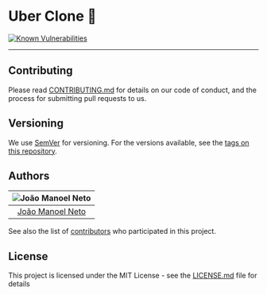 # Uber Clone :car:
[![Known Vulnerabilities](https://snyk.io/test/github//joaaomanooel/uber-app-clone/badge.svg)](https://snyk.io/test/github//joaaomanooel/uber-app-clone)

***
## Contributing

Please read [CONTRIBUTING.md](CONTRIBUTING.md) for details on our code of conduct, and the process for submitting pull requests to us.

## Versioning

We use [SemVer](http://semver.org/) for versioning. For the versions available, see the [tags on this repository](https://github.com/joaaomanooel/uber-app-clone/tags).

## Authors

| ![João Manoel Neto](https://avatars2.githubusercontent.com/u/17843076?v=3&s=150)|
|:---------------------:|
|  [João Manoel Neto](https://github.com/joaaomanooel/)   |

See also the list of [contributors](https://github.com/joaaomanooel/uber-app-clone/contributors) who participated in this project.

## License

This project is licensed under the MIT License - see the [LICENSE.md](LICENSE.md) file for details
